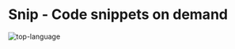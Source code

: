 # Snip - Code snippets on demand

![top-language](https://img.shields.io/github/languages/top/discord-snip/snip-bot)